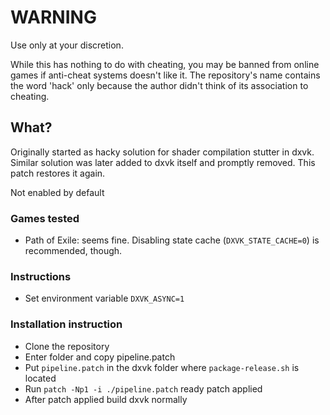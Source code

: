 # WARNING
Use only at your discretion.

While this has nothing to do with cheating, you may be banned from online games if anti-cheat systems doesn't like it.
The repository's name contains the word 'hack' only because the author didn't think of its association to cheating.

## What?
Originally started as hacky solution for shader compilation stutter in dxvk. Similar solution was later added to dxvk itself and promptly
removed. This patch restores it again.

Not enabled by default

### Games tested

* Path of Exile: seems fine. Disabling state cache (`DXVK_STATE_CACHE=0`) is recommended, though.

### Instructions

* Set environment variable `DXVK_ASYNC=1`

### Installation instruction

* Clone the repository
* Enter folder and copy pipeline.patch
* Put `pipeline.patch` in the dxvk folder where `package-release.sh` is located
* Run `patch -Np1 -i ./pipeline.patch` ready patch applied
* After patch applied build dxvk normally
